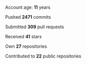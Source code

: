 Account age: **11** years

Pushed **2471** commits

Submitted **309** pull requests

Received **41** stars

Own **27** repositories

Contributed to **22** public repositories
